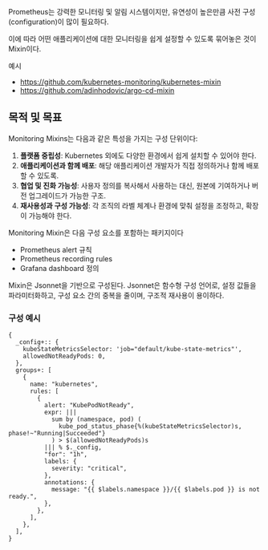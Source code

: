 
Prometheus는 강력한 모니터링 및 알림 시스템이지만, 유연성이 높은만큼 사전 구성(configuration)이 많이 필요하다.

이에 따라 어떤 애플리케이션에 대한 모니터링을 쉽게 설정할 수 있도록 묶어놓은 것이 Mixin이다.

예시

- <https://github.com/kubernetes-monitoring/kubernetes-mixin>
- <https://github.com/adinhodovic/argo-cd-mixin>

## 목적 및 목표

Monitoring Mixins는 다음과 같은 특성을 가지는 구성 단위이다:

1. **플랫폼 중립성**: Kubernetes 외에도 다양한 환경에서 쉽게 설치할 수 있어야 한다.
2. **애플리케이션과 함께 배포**: 해당 애플리케이션 개발자가 직접 정의하거나 함께 배포할 수 있도록.
3. **협업 및 진화 가능성**: 사용자 정의를 복사해서 사용하는 대신, 원본에 기여하거나 버전 업그레이드가 가능한 구조.
4. **재사용성과 구성 가능성**: 각 조직의 라벨 체계나 환경에 맞춰 설정을 조정하고, 확장이 가능해야 한다.

Monitoring Mixin은 다음 구성 요소를 포함하는 패키지이다

- Prometheus alert 규칙
- Prometheus recording rules
- Grafana dashboard 정의

Mixin은 Jsonnet을 기반으로 구성된다. Jsonnet은 함수형 구성 언어로, 설정 값들을 파라미터화하고, 구성 요소 간의 중복을 줄이며, 구조적 재사용이 용이하다.

### 구성 예시

```jsonnet
{
  _config+:: {
    kubeStateMetricsSelector: 'job="default/kube-state-metrics"',
    allowedNotReadyPods: 0,
  },
  groups+: [
    {
      name: "kubernetes",
      rules: [
        {
          alert: "KubePodNotReady",
          expr: |||
            sum by (namespace, pod) (
              kube_pod_status_phase{%(kubeStateMetricsSelector)s, phase!~"Running|Succeeded"}
            ) > $(allowedNotReadyPods)s
          ||| % $._config,
          "for": "1h",
          labels: {
            severity: "critical",
          },
          annotations: {
            message: "{{ $labels.namespace }}/{{ $labels.pod }} is not ready.",
          },
        },
      ],
    },
  ],
}
